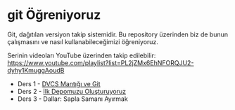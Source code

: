 # git Öğreniyoruz

Git, dağıtılan versiyon takip sistemidir. Bu repository üzerinden biz de bunun çalışmasını ve nasıl kullanabileceğimizi öğreniyoruz.

Serinin videoları YouTube üzerinden takip edilebilir: https://www.youtube.com/playlist?list=PL2jZMx6EhNFORQJU2-dyhy1KmuggAoudB

* Ders 1 - [DVCS Mantığı ve Git](https://www.youtube.com/watch?v=lxsff7o0vjU&list=PL2jZMx6EhNFORQJU2-dyhy1KmuggAoudB&index=1)
* Ders 2 - [İlk Depomuzu Oluşturuyoruz](https://www.youtube.com/watch?v=axog9HT0xL8&list=PL2jZMx6EhNFORQJU2-dyhy1KmuggAoudB&index=2)
* Ders 3 - Dallar: Sapla Samanı Ayırmak